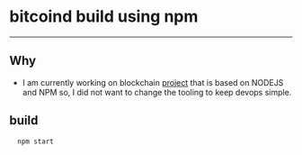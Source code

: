 # bitcoind build using npm
-----------------

## Why

- I am currently working on blockchain [project](https://github.com/dev-usertoken/virtual-machine) that is based on NODEJS and NPM so, I did not
  want to change the tooling to keep devops simple.

## build
```
  npm start
```

